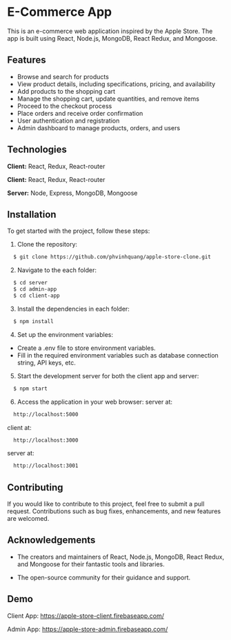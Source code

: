 
# E-Commerce App

This is an e-commerce web application inspired by the Apple Store. The app is built using React, Node.js, MongoDB, React Redux, and Mongoose.

## Features

- Browse and search for products
- View product details, including specifications, pricing, and availability
- Add products to the shopping cart
- Manage the shopping cart, update quantities, and remove items
- Proceed to the checkout process
- Place orders and receive order confirmation
- User authentication and registration
- Admin dashboard to manage products, orders, and users



## Technologies

**Client:** React, Redux, React-router

**Client:** React, Redux, React-router

**Server:** Node, Express, MongoDB, Mongoose


## Installation

To get started with the project, follow these steps:

1. Clone the repository:
```bash
  $ git clone https://github.com/phvinhquang/apple-store-clone.git
```
2. Navigate to the each folder:
```bash
  $ cd server
  $ cd admin-app
  $ cd client-app
```
3. Install the dependencies in each folder:
```bash
  $ npm install
```
4. Set up the environment variables:
- Create a .env file to store environment variables. 
- Fill in the required environment variables such as database connection string, API keys, etc.
5. Start the development server for both the client app and server:
```bash
  $ npm start
```
6. Access the application in your web browser:
server at:
```bash
  http://localhost:5000
```
client at:
```bash
  http://localhost:3000
```
server at:
```bash
  http://localhost:3001
```




## Contributing

If you would like to contribute to this project, feel free to submit a pull request. Contributions such as bug fixes, enhancements, and new features are welcomed.


## Acknowledgements
- The creators and maintainers of React, Node.js, MongoDB, React Redux, and Mongoose for their fantastic tools and libraries.

- The open-source community for their guidance and support.


## Demo

Client App: https://apple-store-client.firebaseapp.com/

Admin App: https://apple-store-admin.firebaseapp.com/

